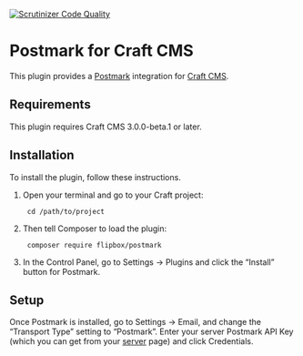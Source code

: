 [![Scrutinizer Code Quality](https://scrutinizer-ci.com/g/flipbox/postmark/badges/quality-score.png?b=master)](https://scrutinizer-ci.com/g/flipbox/postmark/?branch=master)

Postmark for Craft CMS
=====================

This plugin provides a [Postmark](http://www.postmarkapp.com/) integration for [Craft CMS](https://craftcms.com/).


## Requirements

This plugin requires Craft CMS 3.0.0-beta.1 or later.


## Installation

To install the plugin, follow these instructions.

1. Open your terminal and go to your Craft project:

        cd /path/to/project

2. Then tell Composer to load the plugin:

        composer require flipbox/postmark

3. In the Control Panel, go to Settings → Plugins and click the “Install” button for Postmark.

## Setup

Once Postmark is installed, go to Settings → Email, and change the “Transport Type” setting to “Postmark”. Enter your server Postmark API Key (which you can get from your [server](https://account.postmarkapp.com/servers/) page) and click Credentials.
